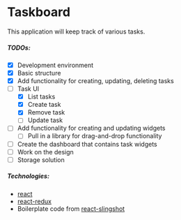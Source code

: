 # Taskboard

This application will keep track of various tasks.

##### TODOs:
* [x] Development environment
* [x] Basic structure
* [x] Add functionality for creating, updating, deleting tasks
* [ ] Task UI
	* [x] List tasks
	* [x] Create task
	* [x] Remove task
	* [ ] Update task
* [ ] Add functionality for creating and updating widgets
  * [ ] Pull in a library for drag-and-drop functionality
* [ ] Create the dashboard that contains task widgets
* [ ] Work on the design
* [ ] Storage solution

##### Technologies:
* [react](https://github.com/facebook/react)
* [react-redux](https://github.com/reactjs/react-redux)
* Boilerplate code from [react-slingshot](https://github.com/coryhouse/react-slingshot)
